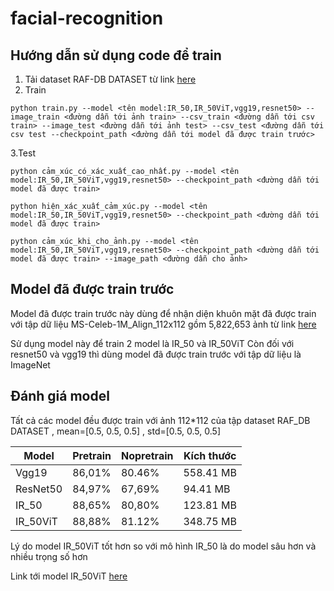 # facial-recognition
## Hướng dẫn sử dụng code để train 
1. Tải dataset RAF-DB DATASET từ link [here](https://www.kaggle.com/datasets/shuvoalok/raf-db-dataset)
2. Train
```
python train.py --model <tên model:IR_50,IR_50ViT,vgg19,resnet50> --image_train <đường dẫn tới ảnh train> --csv_train <đường dẫn tới csv train> --image_test <đường dẫn tới ảnh test> --csv_test <đường dẫn tới csv test --checkpoint_path <đường dẫn tới model đã được train trước> 
```
3.Test

```
python cảm_xúc_có_xác_xuất_cao_nhất.py --model <tên model:IR_50,IR_50ViT,vgg19,resnet50> --checkpoint_path <đường dẫn tới model đã được train> 
```

```
python hiện_xác_xuất_cảm_xúc.py --model <tên model:IR_50,IR_50ViT,vgg19,resnet50> --checkpoint_path <đường dẫn tới model đã được train> 
```

```
python cảm_xúc_khi_cho_ảnh.py --model <tên model:IR_50,IR_50ViT,vgg19,resnet50> --checkpoint_path <đường dẫn tới model đã được train> --image_path <đường dẫn cho ảnh>
```

## Model đã được train trước 
Model đã được train trước này dùng để nhận diện khuôn mặt đã được train với tập dữ liệu MS-Celeb-1M_Align_112x112 gồm 5,822,653 ảnh từ link [here](https://drive.google.com/file/d/1EsGSnY7KlzDTPA2EDWxQ1ey06kivRr0l/view?usp=drive_link)

Sử dụng model này để train 2 model là IR_50 và IR_50ViT
Còn đối với resnet50 và vgg19 thì dùng model đã được train trước với tập dữ liệu là ImageNet
## Đánh giá model
Tất cả các model đều được train với ảnh 112*112 của tập dataset RAF_DB DATASET , mean=[0.5, 0.5, 0.5] , std=[0.5, 0.5, 0.5] 


| Model    | Pretrain | Nopretrain   |Kích thước|
|--------|------|-------------|----------------|
| Vgg19    | 86,01%   |80.46%      |558.41 MB|
| ResNet50    | 84,97%   | 67,69% |94.41 MB|
| IR_50   | 88,65%   | 80,80%    |123.81 MB|
| IR_50ViT |  88,88%  |  81.12%   |348.75 MB|

Lý do model IR_50ViT tốt hơn so với mô hình IR_50 là do model sâu hơn và nhiều trọng số hơn

Link tới model IR_50ViT [here](https://drive.google.com/file/d/1_R-DWByrVQu8Hdvr8vkgAb2mLeLd99dZ/view?usp=sharing)

  
